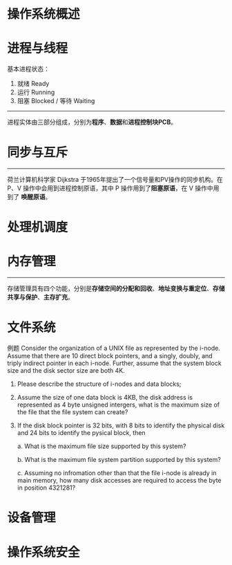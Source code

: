 # 操作系统概述

# 进程与线程

基本进程状态：

1. 就绪 Ready
2. 运行 Running
3. 阻塞 Blocked / 等待 Waiting

---

进程实体由三部分组成，分别为**程序**、**数据**和**进程控制块PCB**。

# 同步与互斥



---

荷兰计算机科学家 Dijkstra 于1965年提出了一个信号量和PV操作的同步机构。在 P、V 操作中会用到进程控制原语，其中 P 操作用到了**阻塞原语**，在 V 操作中用到了 **唤醒原语**。

# 处理机调度

# 内存管理



---

存储管理具有四个功能，分别是**存储空间的分配和回收**、**地址变换与重定位**、**存储共享与保护**、**主存扩充**。

# 文件系统

例题 Consider the organization of a UNIX file as represented by the i-node. Assume that there are 10 direct block pointers, and a singly, doubly, and triply indirect pointer in each i-node. Further, assume that the system block size and the disk sector size are both 4K.

1. Please describe the structure of i-nodes and data blocks;

2. Assume the size of one data block is 4KB, the disk address is represented as 4 byte unsigned intergers, what is the maximum size of the file that the file system can create?

3. If the disk block pointer is 32 bits, with 8 bits to identify the physical disk and 24 bits to identify the pysical block, then

   a. What is the maximum file size supported by this system?

   b. What is the maximum file system partition supported by this system?

   c. Assuming no infromation other than that the file i-node is already in main memory, how many disk accesses are required to access the byte in position 4321281?

# 设备管理

# 操作系统安全